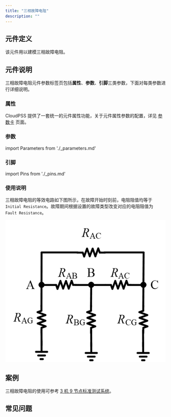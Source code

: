 ```yaml
---
title: "三相故障电阻"
description: ""
---
```


## 元件定义

该元件用以建模三相故障电阻。

## 元件说明

三相故障电阻元件参数标签页包括**属性**、**参数**、**引脚**三类参数，下面对每类参数进行详细说明。

### 属性

CloudPSS 提供了一套统一的元件属性功能，关于元件属性参数的配置，详见 [参数卡](docs/documents/software/10-xstudio/20-simstudio/40-workbench/20-function-zone/30-design-tab/30-param-panel/index.md) 页面。

### 参数

import Parameters from './_parameters.md'

<Parameters/>

### 引脚

import Pins from './_pins.md'

<Pins/>

### 使用说明
三相故障电阻的等效电路如下图所示，在故障开始时刻前，电阻阻值均等于 `Initial Resistance`。故障期间根据设置的故障类型改变对应的电阻阻值为 `Fault Resistance`。

![三相故障电阻等效电路图 =x350](./_newFaultResistor_3p.png)

## 案例
三相故障电阻的使用可参考 [3 机 9 节点标准测试系统](../../../../../30-quick-start/10-start-from-template/index.md#典型模板案例)。

## 常见问题

